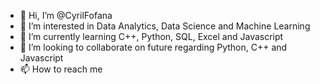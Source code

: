 - 👋 Hi, I’m @CyrilFofana
- 👀 I’m interested in Data Analytics, Data Science and Machine Learning 
- 🌱 I’m currently learning C++, Python, SQL, Excel and Javascript
- 💞️ I’m looking to collaborate on future regarding Python, C++ and Javascript
- 📫 How to reach me <through here>

<!---
KemetSun/KemetSun is a ✨ special ✨ repository because its `README.md` (this file) appears on your GitHub profile.
You can click the Preview link to take a look at your changes.
--->
